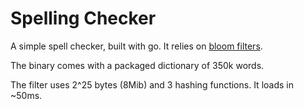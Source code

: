 # Spelling Checker
A simple spell checker, built with go. It relies on [bloom filters](https://en.wikipedia.org/wiki/Bloom_filter).

The binary comes with a packaged dictionary of 350k words.

The filter uses 2^25 bytes (8Mib) and 3 hashing functions.
It loads in ~50ms.
